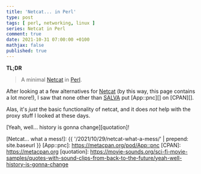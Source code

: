 ```yaml
---
title: 'Netcat... in Perl'
type: post
tags: [ perl, networking, linux ]
series: Netcat in Perl
comment: true
date: 2021-10-31 07:00:00 +0100
mathjax: false
published: true
---
```


**TL;DR**

> A minimal [Netcat][] in [Perl][].

After looking at a few alternatives for [Netcat][] (by this way, this
page contains a lot more!), I saw that none other than [SALVA][] put
[App::pnc][] on [CPAN][].

Alas, it's *just* the basic functionality of netcat, and it does *not*
help with the proxy stuff I looked at these days.

[Yeah, well... history is gonna change][quotation]!

[Perl]: https://www.perl.org/
[SALVA]: https://metacpan.org/author/SALVA
[Netcat]: https://sectools.org/tool/netcat/
[Netcat... what a mess!]: {{ '/2021/10/29/netcat-what-a-mess/' | prepend: site.baseurl }}
[App::pnc]: https://metacpan.org/pod/App::pnc
[CPAN]: https://metacpan.org
[quotation]: https://movie-sounds.org/sci-fi-movie-samples/quotes-with-sound-clips-from-back-to-the-future/yeah-well-history-is-gonna-change
